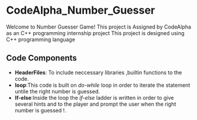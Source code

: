 # CodeAlpha_Number_Guesser
Welcome to Number Guesser Game! 
This project is Assigned by CodeAlpha as an C++ programming internship project 
This project is designed using C++ programming language 
## Code Components 
- **HeaderFiles**: To include neccessary libraries ,builtin functions to the code.
- **loop**:This code is built on *do-while* loop in order to iterate the statement untile the right number is guessed.
- **If-else**:Inside the loop the *if-else* ladder is written in order to give several hints and  to the player and prompt the user when the right number is guessed !.
  
